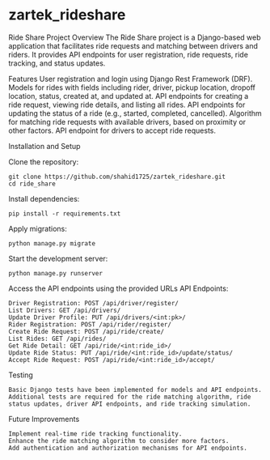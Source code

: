 # zartek_rideshare

Ride Share Project
Overview
The Ride Share project is a Django-based web application that facilitates ride requests and matching between drivers and riders. It provides API endpoints for user registration, ride requests, ride tracking, and status updates.

Features
User registration and login using Django Rest Framework (DRF).
Models for rides with fields including rider, driver, pickup location, dropoff location, status, created at, and updated at.
API endpoints for creating a ride request, viewing ride details, and listing all rides.
API endpoints for updating the status of a ride (e.g., started, completed, cancelled).
Algorithm for matching ride requests with available drivers, based on proximity or other factors.
API endpoint for drivers to accept ride requests.

Installation and Setup

  Clone the repository:

    git clone https://github.com/shahid1725/zartek_rideshare.git
    cd ride_share

  Install dependencies:

    pip install -r requirements.txt

  Apply migrations:

    python manage.py migrate

  Start the development server:

    python manage.py runserver

  Access the API endpoints using the provided URLs
  API Endpoints:
  
    Driver Registration: POST /api/driver/register/
    List Drivers: GET /api/drivers/
    Update Driver Profile: PUT /api/drivers/<int:pk>/
    Rider Registration: POST /api/rider/register/
    Create Ride Request: POST /api/ride/create/
    List Rides: GET /api/rides/
    Get Ride Detail: GET /api/ride/<int:ride_id>/
    Update Ride Status: PUT /api/ride/<int:ride_id>/update/status/
    Accept Ride Request: POST /api/ride/<int:ride_id>/accept/

  Testing

    Basic Django tests have been implemented for models and API endpoints.
    Additional tests are required for the ride matching algorithm, ride status updates, driver API endpoints, and ride tracking simulation.

  Future Improvements

    Implement real-time ride tracking functionality.
    Enhance the ride matching algorithm to consider more factors.
    Add authentication and authorization mechanisms for API endpoints.

  
 
